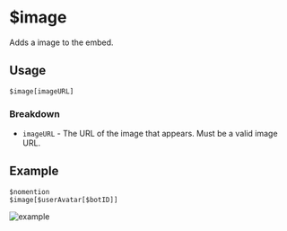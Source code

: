 # $image
Adds a image to the embed.

## Usage
```
$image[imageURL]
```

### Breakdown
- `imageURL` - The URL of the image that appears. Must be a valid image URL.

## Example
```
$nomention
$image[$userAvatar[$botID]]
```

![example](https://user-images.githubusercontent.com/69215413/123516701-76ecb080-d66b-11eb-9c65-fb7bbb5710b4.png)
